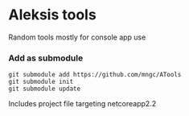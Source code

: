 # Aleksis tools
Random tools mostly for console app use

### Add as submodule
```
git submodule add https://github.com/mngc/ATools
git submodule init
git submodule update
```

Includes project file targeting netcoreapp2.2
